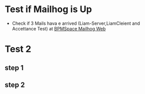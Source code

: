# Test if Mailhog is Up
- Check if 3 Mails hava e arrived (Liam-Server,LiamCleient and Accettance Test) at
[BPMSpace Mailhog Web](http://$HOSTNAME:$EXT_PORT_MAILHOG_HTTP)


# Test 2
## step 1
## step 2
